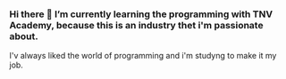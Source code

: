 ### Hi there 👋 I’m currently learning the programming with TNV Academy, because this is an industry thet i'm passionate about.
I'v always liked the world of programming and i'm studyng to make it my job.

<!--
**manusforza/manusforza** is a ✨ _special_ ✨ repository because its `README.md` (this file) appears on your GitHub profile.

Here are some ideas to get you started:

- 🔭 I’m currently working on ...
- 🌱 I’m currently learning ...
- 👯 I’m looking to collaborate on ...
- 🤔 I’m looking for help with ...
- 💬 Ask me about ...
- 📫 How to reach me: ...
- 😄 Pronouns: ...
- ⚡ Fun fact: ...
-->
